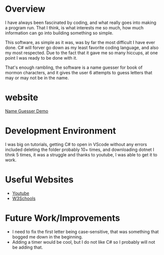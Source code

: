 # Overview

I have always been fascinated by coding, and what really goes into making a program run. That I think, is what interests me so much, how much information can go into building something so simple.

This software, as simple as it was, was by far the most difficult I have ever done. C# will forver go down as my least favorite coding language, and also my most respected. Due to the fact that it gave
me so many hiccups, at one point I was ready to be done with it. 

That's enough rambling, the software is a name guesser for book of mormon characters, and it gives the user 6 attempts to guess letters that may or may not be in the name. 

# website

[Name Guesser Demo](https://vimeo.com/879064241/ec8996abe7)

# Development Environment

I was big on tutorials, getting C# to open in VScode without any errors included deleting the folder probably 10+ times, and downloading dotnet I tihnk 5 times, it was a struggle and thanks to youtube, I was able to get it to work. 

# Useful Websites

- [Youtube](https://www.youtube.com/watch?v=Y7GMBmd1EAk)
- [W3Schools](https://www.w3schools.com/cs/cs_syntax.php)

# Future Work/Improvements

- I need to fix the first letter being case-sensitive, that was something that bogged me down in the beginning.
- Adding a timer would be cool, but I do not like C# so I probably will not be adding that.
